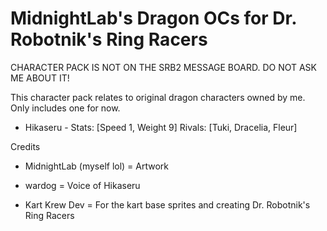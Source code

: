 # MidnightLab's Dragon OCs for Dr. Robotnik's Ring Racers

CHARACTER PACK IS NOT ON THE SRB2 MESSAGE BOARD. DO NOT ASK ME ABOUT IT!

This character pack relates to original dragon characters owned by me. Only includes one for now.

- Hikaseru -
Stats: [Speed 1, Weight 9]
Rivals: [Tuki, Dracelia, Fleur]

Credits


- MidnightLab (myself lol) = Artwork
  
- wardog = Voice of Hikaseru
  
- Kart Krew Dev = For the kart base sprites and creating Dr. Robotnik's Ring Racers
